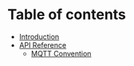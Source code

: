 # Table of contents

* [Introduction](README.md)
* [API Reference](api-reference/README.md)
  * [MQTT Convention](api-reference/mqtt-convention.md)
